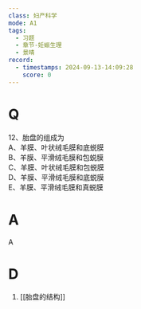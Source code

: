 ```yaml
---
class: 妇产科学
mode: A1
tags:
  - 习题
  - 章节-妊娠生理
  - 景晴
record:
  - timestamps: 2024-09-13-14:09:28
    score: 0
---
```


# Q

12、胎盘的组成为  
A、羊膜、叶状绒毛膜和底蜕膜  
B、羊膜、平滑绒毛膜和包蜕膜  
C、羊膜、叶状绒毛膜和包蜕膜  
D、羊膜、平滑绒毛膜和底蜕膜  
E、羊膜、平滑绒毛膜和真蜕膜  
# A
A
# D
1. [[胎盘的结构]]
